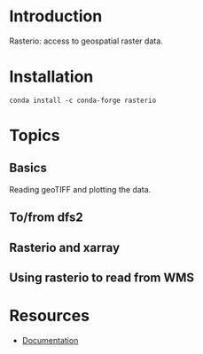 # Introduction 
Rasterio: access to geospatial raster data. 

# Installation 

    conda install -c conda-forge rasterio



# Topics 

## Basics
Reading geoTIFF and plotting the data.

## To/from dfs2


## Rasterio and xarray 


## Using rasterio to read from WMS



# Resources

* [Documentation](https://rasterio.readthedocs.io/en/latest/index.html)
